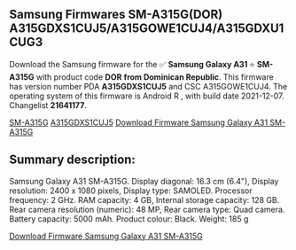 <h2>Samsung Firmwares SM-A315G(DOR) A315GDXS1CUJ5/A315GOWE1CUJ4/A315GDXU1CUG3</h2>
Download the Samsung firmware for the ✅ <strong>Samsung Galaxy A31 </strong> ⭐ <strong>SM-A315G</strong> with product code <strong>DOR</strong> <strong> from Dominican Republic</strong>. This firmware has version number PDA <strong>A315GDXS1CUJ5</strong> and CSC A315GOWE1CUJ4. The operating system of this firmware is Android R , with build date 2021-12-07. Changelist <strong>21641177</strong>.


[SM-A315G](https://samfirm.shop/samsung/model/SM-A315G)
[A315GDXS1CUJ5](https://samfirm.shop/samsung/pda/A315GDXS1CUJ5)
[Download Firmware Samsung Galaxy A31 SM-A315G](https://samfirm.shop/samsung/firmware/480515)
<h2>Summary description:</h2>
<p>Samsung Galaxy A31 SM-A315G. Display diagonal: 16.3 cm (6.4"), Display resolution: 2400 x 1080 pixels, Display type: SAMOLED. Processor frequency: 2 GHz. RAM capacity: 4 GB, Internal storage capacity: 128 GB. Rear camera resolution (numeric): 48 MP, Rear camera type: Quad camera. Battery capacity: 5000 mAh. Product colour: Black. Weight: 185 g</p>


[Download Firmware Samsung Galaxy A31 SM-A315G](https://samfirm.shop/samsung/firmware/480515)
